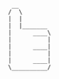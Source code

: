                    __                                  
                  /  \                                  
                  |  |                                 
                  |  |_______                  
                  |      ____\                             
                  |          |                           
                  |      ____|                        
                  |          |                       
                  |      ____|                         
                  \__________/                                    
                     
